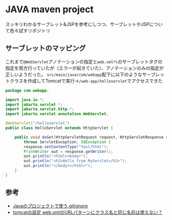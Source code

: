 # JAVA maven project
スッキリわかるサーブレット&JSPを参考にしつつ、サーブレットやJSPについて色々試すリポジトリ

## サーブレットのマッピング
これまで`@WebServlet`アノテーションの指定と`web.xml`へのサーブレットタグの指定を両方行っていたが（エラーが起きていた）、アノテーションのみの指定が正しいようだった。
`src/main/java/com/webapp`配下に以下のようなサーブレットクラスを作成してTomcatで実行→`/web-app/helloservlet`でアクセスできた

```java
package com.webapp;

import java.io.*;
import jakarta.servlet.*;
import jakarta.servlet.http.*;
import jakarta.servlet.annotation.WebServlet;

@WebServlet("/helloservlet")
public class HelloServlet extends HttpServlet {

    public void doGet(HttpServletRequest request, HttpServletResponse response)
        throws ServletException, IOException {
        response.setContentType("text/html");
        PrintWriter out = response.getWriter();
        out.println("<html><body>");
        out.println("<h2>Hello from MyServlet</h2>");
        out.println("</body></html>");
    }
}
```

## 参考
- [Javaのプロジェクトで使う.gitignore](https://qiita.com/tora470/items/d61c3fcb261e48edc996)
- [tomcatの設定 web.xmlのURLパターンにクラス名と同じ名前は使えない？](https://teratail.com/questions/122182)